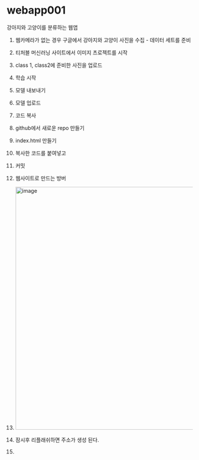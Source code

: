 # webapp001
강아지와 고양이를 분류하는 웹앱
1. 웹카메라가 없는 경우 구글에서 강아지와 고양이 사진을 수집 - 데이터 세트를 준비
2. 티처블 머신러닝 사이트에서 이미지 츠로젝트를 시작
3. class 1, class2에 준비한 사진을 업로드
4. 학습 시작
5. 모델 내보내기
6. 모델 업로드
7. 코드 복사
8. github에서 새로운 repo 만들기
9. index.html 만들기
10. 복사한 코드를 붙여넣고
11. 커밋
12. 웹사이트로 만드는 방버
13. <img width="657" alt="image" src="https://github.com/user-attachments/assets/7e426702-e075-40ea-ad2a-7c2033ce04d8" />

14. 잠시후 리플래쉬하면 주소가 생성 된다.
15. 

